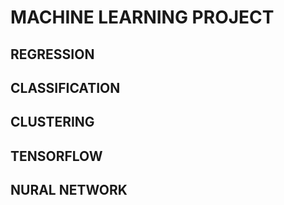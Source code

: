 # MACHINE LEARNING PROJECT

## REGRESSION
## CLASSIFICATION
## CLUSTERING
## TENSORFLOW
## NURAL NETWORK
